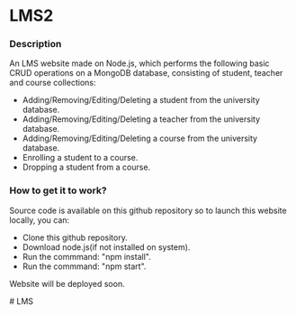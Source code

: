 # LMS2

<h3>Description</h3>

<p>An LMS website made on Node.js, which performs the following basic CRUD operations on a MongoDB database, consisting of student, teacher and course collections:</p>
<ul>
<li> Adding/Removing/Editing/Deleting a student from the university database. </li>
<li> Adding/Removing/Editing/Deleting a teacher from the university database. </li>
<li> Adding/Removing/Editing/Deleting a course from the university database. </li>
<li> Enrolling a student to a course. </li>
<li> Dropping a student from a course. </li>
</ul>

<h3>How to get it to work?</h3>
<p>Source code is available on this github repository so to launch this website locally, you can: </p>
<ul>
<li>Clone this github repository.</li>
<li>Download node.js(if not installed on system).</li>
<li>Run the commmand: "npm install".</li>
<li>Run the commmand: "npm start".</li>
</ul>

<p>Website will be deployed soon.</p>

#   L M S  
 